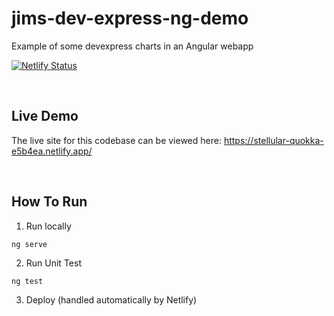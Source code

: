 # jims-dev-express-ng-demo

Example of some devexpress charts in an Angular webapp

[![Netlify Status](https://api.netlify.com/api/v1/badges/b4d02bb7-5513-4a43-8b93-7f088b3375e9/deploy-status)](https://app.netlify.com/sites/stellular-quokka-e5b4ea/deploys)

<br/>

## Live Demo

The live site for this codebase can be viewed here: https://stellular-quokka-e5b4ea.netlify.app/

<br/>

## How To Run

1) Run locally
```
ng serve
```

2) Run Unit Test
```
ng test
```

3) Deploy
(handled automatically by Netlify)

